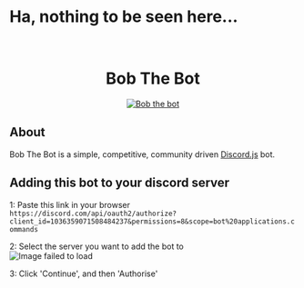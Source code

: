 # Ha, nothing to be seen here...

<div align="center">
	<br />
	<p>
        <p>
        <h1>
        Bob The Bot
        </h1>
		<a href="https://discord.gg/FJ5DMEb8zA"><img src="https://cdn.discordapp.com/avatars/1036359071508484237/bac39af1334b3cec9f8e727efdbc5931.webp?size=256" alt="Bob the bot" /></a>
        </p>
	</p>
</div>

## About

Bob The Bot is a simple, competitive, community driven [Discord.js](https://github.com/discordjs) bot.

## Adding this bot to your discord server

1: Paste this link in your browser
`https://discord.com/api/oauth2/authorize?client_id=1036359071508484237&permissions=8&scope=bot%20applications.commands`

2: Select the server you want to add the bot to <br />
![Image failed to load](step2)

3: Click 'Continue', and then 'Authorise'

[step2]: ../Scorcher/docs/step_2.png "Select the server"
